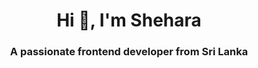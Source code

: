 <h1 align="center">Hi 👋, I'm Shehara</h1>
<h3 align="center">A passionate frontend developer from Sri Lanka</h3>


